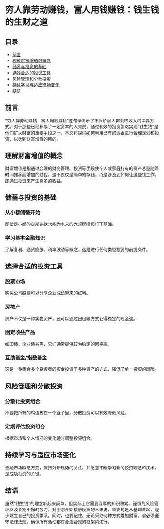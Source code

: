 # 穷人靠劳动赚钱，富人用钱赚钱：钱生钱的生财之道

## 目录
- [前言](#前言)
- [理解财富增值的概念](#理解财富增值的概念)
- [储蓄与投资的基础](#储蓄与投资的基础)
- [选择合适的投资工具](#选择合适的投资工具)
- [风险管理和分散投资](#风险管理和分散投资)
- [持续学习与适应市场变化](#持续学习与适应市场变化)
- [结语](#结语)

## 前言
“穷人靠劳动赚钱，富人用钱赚钱”这句话揭示了不同阶层人群获取收入的主要方式。对于那些已经积累了一定资本的人来说，通过有效的投资策略实现“钱生钱”是他们扩大财富的重要手段之一。本文将探讨如何利用已有的资金进行合理规划和投资，以达到财富增值的目的。

## 理解财富增值的概念
财富增值是指通过合理的财务管理、投资等手段使个人或家庭持有的资产总量随着时间推移而增加的过程。这不仅仅是简单的存钱，而是涉及到如何让这些钱工作，即通过投资来产生更多的收益。

## 储蓄与投资的基础
### 从小额储蓄开始
即使是小额的定期存款也能为未来的大规模投资打下基础。
### 学习基本金融知识
了解复利、通货膨胀、利率波动等概念，这是进行任何类型投资的前提条件。

## 选择合适的投资工具
### 股票市场
购买公司股票可以分享企业成长带来的红利。
### 房地产
房产不仅是一种实物资产，还可以通过出租等方式获得稳定的现金流。
### 固定收益产品
如国债、企业债券等，它们通常提供较为稳定的回报率。
### 互助基金/指数基金
这是一种集合多个投资者的资金投资于多种资产的方式，降低了单一投资的风险。

## 风险管理和分散投资
### 分散化投资组合
不要把所有的鸡蛋放在一个篮子里，分散投资可以有效降低风险。
### 定期评估投资组合
根据市场和个人情况的变化适时调整投资组合。

## 持续学习与适应市场变化
金融市场瞬息万变，保持对新趋势的关注，并愿意不断学习新的投资理念和技术，是成功投资的关键。

## 结语
虽然“钱生钱”的理念听起来简单，但实际上它需要深厚的知识积累、谨慎的风险管理以及长期不懈的努力。对于刚开始接触投资的人来说，重要的是从基础做起，逐步建立自己的投资体系。同时，也要记住，无论采取何种方式增加财富，都必须遵守法律法规，确保所有活动都在合法合规的框架内进行。